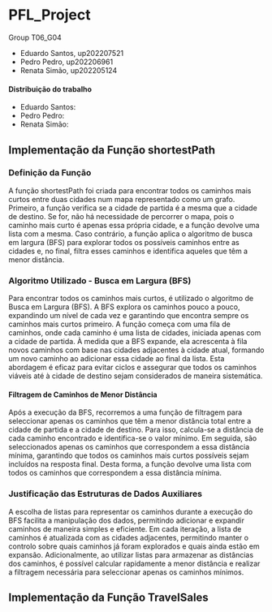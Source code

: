 # PFL_Project
Group T06_G04
- Eduardo Santos, up202207521
- Pedro Pedro, up202206961
- Renata Simão, up202205124

#### Distribuição do trabalho
- Eduardo Santos:
- Pedro Pedro:
- Renata Simão:

## Implementação da Função shortestPath
### Definição da Função
A função shortestPath foi criada para encontrar todos os caminhos mais curtos entre duas cidades num mapa representado como um grafo. Primeiro, a função verifica se a cidade de partida é a mesma que a cidade de destino. Se for, não há necessidade de percorrer o mapa, pois o caminho mais curto é apenas essa própria cidade, e a função devolve uma lista com a mesma. Caso contrário, a função aplica o algoritmo de busca em largura (BFS) para explorar todos os possíveis caminhos entre as cidades e, no final, filtra esses caminhos e identifica aqueles que têm a menor distância.

### Algoritmo Utilizado - Busca em Largura (BFS)
Para encontrar todos os caminhos mais curtos, é utilizado o algoritmo de Busca em Largura (BFS). A BFS explora os caminhos pouco a pouco, expandindo um nível de cada vez e garantindo que encontra sempre os caminhos mais curtos primeiro. A função começa com uma fila de caminhos, onde cada caminho é uma lista de cidades, iniciada apenas com a cidade de partida. À medida que a BFS expande, ela acrescenta à fila novos caminhos com base nas cidades adjacentes à cidade atual, formando um novo caminho ao adicionar essa cidade ao final da lista. Esta abordagem é eficaz para evitar ciclos e assegurar que todos os caminhos viáveis até à cidade de destino sejam considerados de maneira sistemática.

#### Filtragem de Caminhos de Menor Distância
Após a execução da BFS, recorremos a uma função de filtragem para seleccionar apenas os caminhos que têm a menor distância total entre a cidade de partida e a cidade de destino. Para isso, calcula-se a distância de cada caminho encontrado e identifica-se o valor mínimo. Em seguida, são seleccionados apenas os caminhos que correspondem a essa distância mínima, garantindo que todos os caminhos mais curtos possíveis sejam incluídos na resposta final. Desta forma, a função devolve uma lista com todos os caminhos que correspondem a essa distância mínima.

### Justificação das Estruturas de Dados Auxiliares
A escolha de listas para representar os caminhos durante a execução do BFS facilita a manipulação dos dados, permitindo adicionar e expandir caminhos de maneira simples e eficiente. Em cada iteração, a lista de caminhos é atualizada com as cidades adjacentes, permitindo manter o controlo sobre quais caminhos já foram explorados e quais ainda estão em expansão. Adicionalmente, ao utilizar listas para armazenar as distâncias dos caminhos, é possível calcular rapidamente a menor distância e realizar a filtragem necessária para seleccionar apenas os caminhos mínimos.

## Implementação da Função TravelSales

